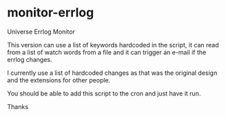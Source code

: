 # monitor-errlog
Universe Errlog Monitor

This version can use a list of keywords hardcoded in the script, it can read from a list of watch words from a file and it can trigger an e-mail if the errlog changes. 

I currently use a list of hardcoded changes as that was the original design and the extensions for other people.

You should be able to add this script to the cron and just have it run.

Thanks

